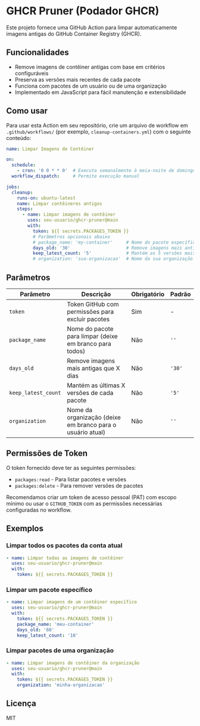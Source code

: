 # GHCR Pruner (Podador GHCR)

Este projeto fornece uma GitHub Action para limpar automaticamente imagens antigas do GitHub Container Registry (GHCR).

## Funcionalidades

- Remove imagens de contêiner antigas com base em critérios configuráveis
- Preserva as versões mais recentes de cada pacote
- Funciona com pacotes de um usuário ou de uma organização
- Implementado em JavaScript para fácil manutenção e extensibilidade

## Como usar

Para usar esta Action em seu repositório, crie um arquivo de workflow em `.github/workflows/` (por exemplo, `cleanup-containers.yml`) com o seguinte conteúdo:

```yaml
name: Limpar Imagens de Contêiner

on:
  schedule:
    - cron: '0 0 * * 0'  # Executa semanalmente à meia-noite de domingo
  workflow_dispatch:     # Permite execução manual

jobs:
  cleanup:
    runs-on: ubuntu-latest
    name: Limpar contêineres antigos
    steps:
      - name: Limpar imagens de contêiner
        uses: seu-usuario/ghcr-pruner@main
        with:
          token: ${{ secrets.PACKAGES_TOKEN }}
          # Parâmetros opcionais abaixo
          # package_name: 'my-container'     # Nome do pacote específico
          days_old: '30'                     # Remove imagens mais antigas que 30 dias
          keep_latest_count: '5'             # Mantém as 5 versões mais recentes
          # organization: 'sua-organizacao'  # Nome da sua organização
```

## Parâmetros

| Parâmetro | Descrição | Obrigatório | Padrão |
|-----------|-----------|-------------|--------|
| `token` | Token GitHub com permissões para excluir pacotes | Sim | - |
| `package_name` | Nome do pacote para limpar (deixe em branco para todos) | Não | `''` |
| `days_old` | Remove imagens mais antigas que X dias | Não | `'30'` |
| `keep_latest_count` | Mantém as últimas X versões de cada pacote | Não | `'5'` |
| `organization` | Nome da organização (deixe em branco para o usuário atual) | Não | `''` |

## Permissões de Token

O token fornecido deve ter as seguintes permissões:
- `packages:read` - Para listar pacotes e versões
- `packages:delete` - Para remover versões de pacotes

Recomendamos criar um token de acesso pessoal (PAT) com escopo mínimo ou usar o `GITHUB_TOKEN` com as permissões necessárias configuradas no workflow.

## Exemplos

### Limpar todos os pacotes da conta atual

```yaml
- name: Limpar todas as imagens de contêiner
  uses: seu-usuario/ghcr-pruner@main
  with:
    token: ${{ secrets.PACKAGES_TOKEN }}
```

### Limpar um pacote específico

```yaml
- name: Limpar imagens de um contêiner específico
  uses: seu-usuario/ghcr-pruner@main
  with:
    token: ${{ secrets.PACKAGES_TOKEN }}
    package_name: 'meu-container'
    days_old: '60'
    keep_latest_count: '10'
```

### Limpar pacotes de uma organização

```yaml
- name: Limpar imagens de contêiner da organização
  uses: seu-usuario/ghcr-pruner@main
  with:
    token: ${{ secrets.PACKAGES_TOKEN }}
    organization: 'minha-organizacao'
```

## Licença

MIT 